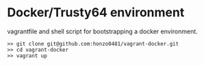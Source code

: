 # Docker/Trusty64 environment
vagrantfile and shell script for bootstrapping a docker environment.
```
>> git clone git@github.com:honzo0481/vagrant-docker.git
>> cd vagrant-docker
>> vagrant up
```
